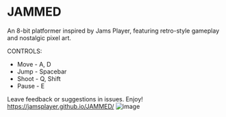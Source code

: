 # JAMMED
An 8-bit platformer inspired by Jams Player, featuring retro-style gameplay and nostalgic pixel art.

CONTROLS: 
* Move - A, D
* Jump - Spacebar
* Shoot - Q, Shift
* Pause - E

Leave feedback or suggestions in issues. Enjoy! 
https://jamsplayer.github.io/JAMMED/
![image](https://github.com/user-attachments/assets/4126a93b-7b5d-4edd-b78f-aae124eff760)
